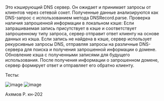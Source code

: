 Это кэширующий DNS сервер. Он ожидает и принимает запросы от клиентов через сетевой сокет. Полученные данные анализируются как DNS-запрос с использованием метода DNSRecord.parse. 
Проверка наличия запрошенной информации в локальном кэше: Если запрашиваемая запись присутствует в кэше и соответствует запрошенному типу запроса, сервер отправит ответ клиенту на основе данных из кэша. 
Если запись не найдена в кэше, сервер использует рекурсивные запросы DNS, отправляя запросы на различные DNS-сервера для поиска и получения запрошенной информации о домене.
Обновление кэша с полученными записями для будущего использования.
После получения информации о запрошенном домене, сервер формирует ответ и отправляет его обратно клиенту.

Тесты:

![image](https://github.com/Gwo1l/CachingDNSServer/assets/146204894/8642f83d-01d7-49fb-b08f-1758b1b91488)
![image](https://github.com/Gwo1l/CachingDNSServer/assets/146204894/acebbe84-3923-4066-8279-852eaa5f0e25)



Ахямов Р. кн-202
